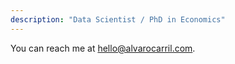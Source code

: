 ```yaml
---
description: "Data Scientist / PhD in Economics"
---
```


You can reach me at hello@alvarocarril.com.
